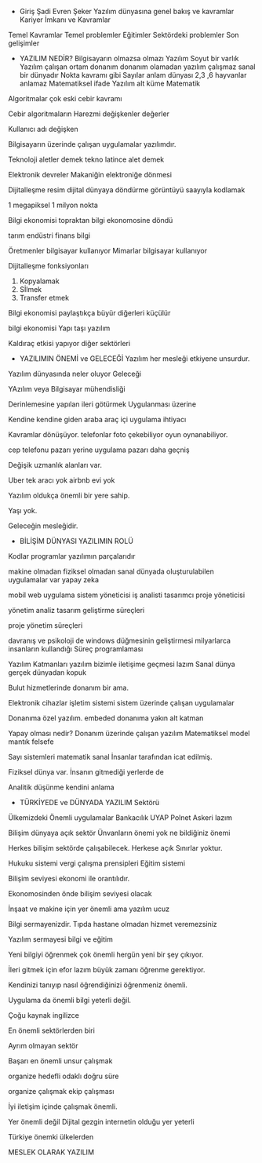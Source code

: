 - Giriş
Şadi Evren Şeker 
Yazılım dünyasına genel bakış ve kavramlar
Kariyer İmkanı ve Kavramlar 

Temel Kavramlar
Temel problemler
Eğitimler
Sektördeki problemler
Son gelişimler

- YAZILIM NEDİR?
Bilgisayarın olmazsa olmazı
Yazılım Soyut bir varlık
Yazılım çalışan ortam donanım
donanım olamadan yazılım çalışmaz
sanal bir dünyadır
Nokta kavramı gibi
Sayılar anlam dünyası 
2,3 ,6 hayvanlar anlamaz
Matematiksel ifade
Yazılım alt küme Matematik

Algoritmalar çok eski
cebir kavramı

Cebir algoritmaların 
Harezmi 
değişkenler değerler

Kullanıcı adı değişken

Bilgisayarın üzerinde çalışan uygulamalar yazılımdır.

Teknoloji aletler demek
tekno latince alet demek

Elektronik devreler 
Makaniğin elektroniğe dönmesi

Dijitalleşme 
resim dijital dünyaya döndürme
görüntüyü saayıyla kodlamak

1 megapiksel 1 milyon nokta

Bilgi ekonomisi
topraktan bilgi ekonomosine döndü

tarım
endüstri 
finans 
bilgi

Öretmenler bilgisayar kullanıyor
Mimarlar bilgisayar kullanıyor

Dijitalleşme fonksiyonları
1. Kopyalamak
2. Sİlmek
3. Transfer etmek

Bilgi ekonomisi paylaştıkça büyür diğerleri küçülür

bilgi ekonomisi Yapı taşı yazılım

Kaldıraç etkisi yapıyor diğer sektörleri


- YAZILIMIN ÖNEMİ ve GELECEĞİ
Yazılım her mesleği etkiyene unsurdur.

Yazılım dünyasında neler oluyor
Geleceği

YAzılım veya Bilgisayar mühendisliği

Derinlemesine yapılan ileri götürmek
Uygulanması üzerine

Kendine kendine giden araba
araç içi uygulama ihtiyacı

Kavramlar dönüşüyor.
telefonlar foto çekebiliyor oyun oynanabiliyor.

cep telefonu pazarı yerine uygulama pazarı daha geçniş

Değişik uzmanlık alanları var.

Uber tek aracı yok
airbnb evi yok

Yazılım oldukça önemli bir yere sahip. 

Yaşı yok.

Geleceğin mesleğidir.

- BİLİŞİM DÜNYASI YAZILIMIN ROLÜ

Kodlar programlar yazılımın parçalarıdır

makine olmadan fiziksel olmadan sanal dünyada oluşturulabilen uygulamalar var yapay zeka

mobil web uygulama sistem yöneticisi iş analisti tasarımcı proje yöneticisi


yönetim analiz tasarım geliştirme süreçleri

proje yönetim süreçleri

davranış ve psikoloji de 
windows düğmesinin geliştirmesi 
milyarlarca insanların kullandığı 
Süreç programlaması

Yazılım Katmanları
yazılım bizimle iletişime geçmesi lazım
Sanal dünya gerçek dünyadan kopuk

Bulut hizmetlerinde donanım bir ama.

Elektronik cihazlar 
işletim sistemi
sistem üzerinde çalışan uygulamalar

Donanıma özel yazılım.
embeded 
donanıma yakın alt katman

Yapay olması nedir?
Donanım üzerinde çalışan yazılım
Matematiksel model
mantık felsefe

Sayı sistemleri matematik sanal
İnsanlar tarafından icat edilmiş.

Fiziksel dünya var. İnsanın gitmediği yerlerde de 

Analitik düşünme kendini anlama 

- TÜRKİYEDE ve DÜNYADA YAZILIM Sektörü

Ülkemizdeki Önemli uygulamalar
Bankacılık
UYAP
Polnet
Askeri lazım

Bilişim dünyaya açık sektör
Ünvanların önemi yok ne bildiğiniz önemi

Herkes bilişim sektörde çalışabilecek.
Herkese açık 
Sınırlar yoktur.

Hukuku sistemi 
vergi
çalışma prensipleri 
Eğitim sistemi

Bilişim seviyesi ekonomi ile orantılıdır.

Ekonomosinden önde bilişim seviyesi olacak

İnşaat ve makine için yer önemli ama yazılım ucuz

Bilgi sermayenizdir.
Tıpda hastane olmadan hizmet veremezsiniz

Yazılım sermayesi bilgi ve eğitim

Yeni bilgiyi öğrenmek çok önemli
hergün yeni bir şey çıkıyor.

İleri gitmek için efor lazım
büyük zamanı öğrenme gerektiyor.

Kendinizi tanıyıp nasıl öğrendiğinizi öğrenmeniz önemli.

Uygulama da önemli bilgi yeterli değil.

Çoğu kaynak ingilizce

En önemli sektörlerden biri

Ayrım olmayan sektör

Başarı en önemli unsur çalışmak

organize hedefli odaklı doğru süre

organize çalışmak ekip çalışması

İyi iletişim içinde çalışmak önemli.

Yer önemli değil
Dijital gezgin
internetin olduğu yer yeterli

Türkiye önemki ülkelerden

MESLEK OLARAK YAZILIM
